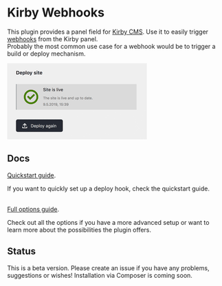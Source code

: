 # Kirby Webhooks

This plugin provides a panel field for [Kirby CMS](https://getkirby.com/). Use it to easily trigger [webhooks](https://en.wikipedia.org/wiki/Webhook) from the Kirby panel.<br>
Probably the most common use case for a webhook would be to trigger a build or deploy mechanism.

![](kirby-webhooks.gif)

## Docs

[Quickstart guide](https://github.com/pju-/kirby-webhooks/tree/master/docs/quickstart.md).<br>

If you want to quickly set up a deploy hook, check the quickstart guide.
<br>
<br>

[Full options guide](https://github.com/pju-/kirby-webhooks/tree/master/docs/config.md).<br>

Check out all the options if you have a more advanced setup or want to learn more about the possibilities the plugin offers.

## Status

This is a beta version. Please create an issue if you have any problems, suggestions or wishes!
Installation via Composer is coming soon.
